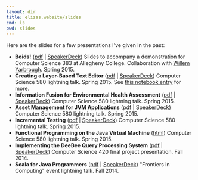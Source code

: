 ```yaml
---
layout: dir
title: elizas.website/slides
cmd: ls
pwd: slides
---
```


Here are the slides for a few presentations I've given in the past:

+ __Boids!__ ([pdf](boids.pdf) | [SpeakerDeck](https://speakerdeck.com/hawkw/boids))
    Slides to accompany a demonstration for Computer Science 383 at Allegheny College. Collaboration with [Willem Yarbrough](https://github.com/yarbroughw). Spring 2015.
+ __Creating a Layer-Based Text Editor__ ([pdf](Mod3StudentLightningTalk-weismanm.pdf) | [SpeakerDeck](https://speakerdeck.com/hawkw/creating-a-layer-based-text-editor))
    Computer Science 580 lightning talk. Spring 2015. See [this notebook entry](/notebook/ideas/2015/03/04/a-layer-based-text-editor/) for more.
+ __Information Fusion for Environmental Health Assessment__ ([pdf](Mod3ModuleLightningTalk-weismanm.pdf) | [SpeakerDeck](https://speakerdeck.com/hawkw/information-fusion-for-environmental-health-assessment))
    Computer Science 580 lightning talk. Spring 2015.
+ __Asset Management for JVM Applications__ ([pdf](Mod1StudentLightningTalk-weismanm.pdf) | [SpeakerDeck](https://speakerdeck.com/hawkw/asset-management-for-jvm-applications))
    Computer Science 580 lightning talk. Spring 2015.
+ __Incremental Testing__ ([pdf](Mod1ModuleLightningTalk-weismanm.pdf) | [SpeakerDeck](https://speakerdeck.com/hawkw/incremental-testing))
    Computer Science 580 lightning talk. Spring 2015.
+ __Functional Programming on the Java Virtual Machine__ ([html](FuncProgJVM))
    Computer Science 580 lightning talk. Spring 2015.
+ __Implementing the DeeBee Query Processing System__ ([pdf](cs420-deebee.pdf) | [SpeakerDeck](https://speakerdeck.com/hawkw/cs420-deebee))
    Computer Science 420 final project presentation. Fall 2014.
+ __Scala for Java Programmers__ ([pdf](scala-for-java-programmers.pdf) | [SpeakerDeck](https://speakerdeck.com/hawkw/scala-for-java-programmers-in-five-slides))
    "Frontiers in Computing" event lightning talk. Fall 2014.
